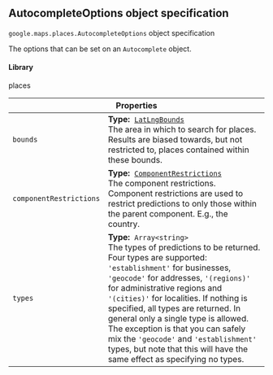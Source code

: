 <h2 id="AutocompleteOptions"> AutocompleteOptions object specification </h2><p>
<code><span itemprop="path">google.maps.places</span>.<span itemprop="name">AutocompleteOptions</span></code>
object specification
</p><p>The options that can be set on an <code>Autocomplete</code> object.</p><h4>Library</h4><p>places</p><div class="devsite-table-wrapper"><table class="properties responsive" summary="interface AutocompleteOptions - Properties">
<thead>
<tr><th colspan="2">Properties</th>
</tr></thead>
<tbody>
<tr>
<td><code><span>bounds</span></code></td>
<td><div><strong>Type:</strong>&nbsp; <code><a href="https://github.com/amenadiel/google-maps-documentation/blob/master/docs/LatLngBounds.md">LatLngBounds</a></code></div>
<div class="desc">The area in which to search for places. Results are biased towards, but not restricted to, places contained within these bounds.</div></td>
</tr>
<tr>
<td><code><span>componentRestrictions</span></code></td>
<td><div><strong>Type:</strong>&nbsp; <code><a href="https://github.com/amenadiel/google-maps-documentation/blob/master/docs/ComponentRestrictions.md">ComponentRestrictions</a></code></div>
<div class="desc">The component restrictions. Component restrictions are used to restrict predictions to only those within the parent component. E.g., the country.</div></td>
</tr>
<tr>
<td><code><span>types</span></code></td>
<td><div><strong>Type:</strong>&nbsp; <code>Array&lt;string&gt;</code></div>
<div class="desc">The types of predictions to be returned. Four types are supported: <code>'establishment'</code> for businesses, <code>'geocode'</code> for addresses, <code>'(regions)'</code> for administrative regions and <code> '(cities)'</code> for localities. If nothing is specified, all types are returned. In general only a single type is allowed. The exception is that you can safely mix the <code>'geocode'</code> and <code>'establishment'</code> types, but note that this will have the same effect as specifying no types.</div></td>
</tr>
</tbody>
</table></div>